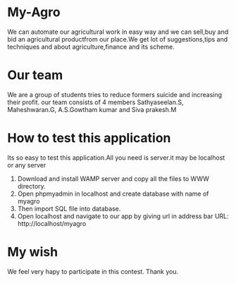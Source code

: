 # My-Agro
We can automate our agricultural work in easy way and we can sell,buy and bid an agricultural productfrom our place.We get lot of suggestions,tips and techniques and  about agriculture,finance and its scheme.
# Our team
We are a group of students tries to reduce formers suicide and increasing their profit.
our team consists of 4 members
Sathyaseelan.S,
Maheshwaran.G,
A.S.Gowtham kumar and
Siva prakesh.M
# How to test this application
Its so easy to test this application.All you need is server.it may be localhost or any server
1. Download and install WAMP server and copy all the files to WWW directory.
2. Open phpmyadmin in localhost and create database with name of myagro
3. Then import SQL file into database.
4. Open localhost and navigate to our app by giving url in address bar URL: http://localhost/myagro
# My wish
We feel very hapy to participate in this contest.
Thank you.
